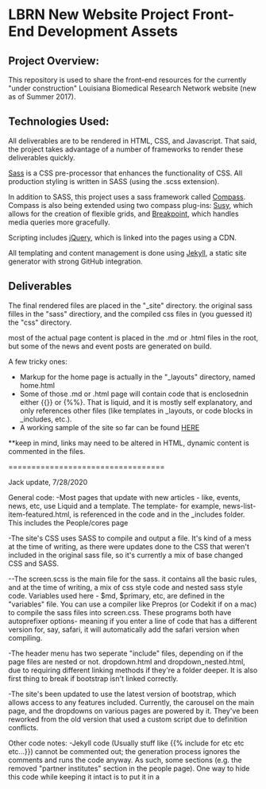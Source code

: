 <h1>LBRN New Website Project Front-End Development Assets</h1>
<h2>Project Overview:</h2>
<p>This repository is used to share the front-end resources for the currently "under construction" Louisiana Biomedical Research Network website (new as of Summer 2017).</p>

<h2>Technologies Used:</h2>
<p>All deliverables are to be rendered in HTML, CSS, and Javascript. That said, the project takes advantage of a number of frameworks to render these deliverables quickly.
</p><p>
<a href="http://sass-lang.com">Sass</a> is a CSS pre-processor that enhances the functionality of CSS. All production styling is written in SASS (using the .scss extension).
</p><p>
In addition to SASS, this project uses a sass framework called <a href="http://compass-style.org">Compass</a>. Compass is also being extended using two compass plug-ins: <a href="http://susy.oddbird.net">Susy</a>, which allows for the creation of flexible grids, and <a href="http://breakpoint-sass.com">Breakpoint</a>, which handles media queries more gracefully.
</p><p>
Scripting includes <a href="https://jquery.com">jQuery</a>, which is linked into the pages using a CDN.
</p>
<p>All templating and content management is done using <a href="https://jekyllrb.com">Jekyll</a>, a static site generator with strong GitHub integration.</p>
<h2>Deliverables</h2>
<p>The final rendered files are placed in the "_site" directory. the original sass filles in the "sass" directiory, and the compiled css files in (you guessed it) the "css" directory.</p>
<p>most of the actual page content is placed in the .md or .html files in the root, but some of the news and event posts are generated on build.</p>
<p>A few tricky ones:</p>
<ul>
  <li>Markup for the home page is actually in the "_layouts" directory, named home.html</li>
  <li>Some of those .md or .html page will contain code that is enclosednin either {{}} or {%%}. That is liquid, and it is mostly self explanatory, and only references other files (like templates in _layouts, or code blocks in _includes, etc.).</li>
  <li>A working sample of the site so far can be found <a href="https://mjtheriot4.github.io/new-jekyll-lbrn/">HERE</a></li>
  </ul>



**keep in mind, links may need to be altered in HTML, dynamic content is commented in the files.

==================================

Jack update, 7/28/2020

General code:
-Most pages that update with new articles - like, events, news, etc, use Liquid and a template. The template- for example, news-list-item-featured.html, is referenced in the code and in the _includes folder.  This includes the People/cores page

-The site's CSS uses SASS to compile and output a file. It's kind of a mess at the time of writing, as there were updates done to the CSS that weren't included in the original sass file, so it's currently a mix of base changed CSS and SASS.

--The screen.scss is the main file for the sass. it contains all the basic rules, and at the time of writing, a mix of css style code and nested sass style code. Variables used here - $md, $primary, etc, are defined in the "variables" file. You can use a compiler like Prepros  (or Codekit if on a mac) to compile the sass files into screen.css. These programs both have autoprefixer options- meaning if you enter a line of code that has a different version for, say, safari, it will automatically add the safari version when compiling.


-The header menu has two seperate "include" files, depending on if the page files are nested or not. dropdown.html and dropdown_nested.html, due to requiring different linking methods if they're a folder deeper. It is also  first thing to break if bootstrap isn't linked correctly.

-The site's been updated to use the latest version of bootstrap, which allows access to any features included. Currently, the carousel on the main page, and the dropdowns on various pages are powered by it. They've been reworked from the old version that used a custom script due to definition conflicts.

Other code notes:
-Jekyll code (Usually stuff like {{% include for etc etc etc...}}) cannot be commented out; the generation process ignores the comments and runs the code anyway. As such, some sections (e.g. the removed "partner institutes" section in the people page). One way to hide this code while keeping it intact is to put it in a <div style="Display: none;"> to make it not render.


-A lot of the styles on the sites are controlled by inheriting them to minimize the amount of classes required. E.g., if a section's classed as "testsection", and the h1 content has unique styles, it's most likely under "testsection h1" in the css. Some pages have a tag that controls most of the styling on the page, but to over-ride that, you can either use more specific tags- such as adding a class for an individual post- or putting the class directly on the h1.

-For accessibility, some sections of the site- e.g. the jekyll-generated People page- triggers accessibility warnings if the template simply has the the same alt text for each one. The fix I found is making it more specific and including the title tag, e.g. "{{pi.author}}'s profile picture.". This is specific enough that it isn't redundant in regards to the name listed elsewhere, as well as not being identical for each profie photo.

-The sidebars on pages like the Cores/People page use modified versions of the same code- usually with a unique ID (#lbrnEventSidebar2 for example) with unique code based on what page they're used on.

COLOR CHANGING
-the "variables" file tags all the color variables as !default. This means that they can be over-written by another imported sheet loaded in after they're declared. Currently, the partials/blm sheet is commented out, but loading in a new sheet that replaces those colors will allow you to change the colorscheme by simply re-declarinng the colors you wanna change.

-Note that the only change not included in the sheet is the black version of the site logo. It's seperate and must be changed in includes/dropdown.html and dropdown_nested.html.


Homepage

-Uses the "home.html" layout to control its page content, rather then a markdown file

-Uses a jekyll Liquid bit of code in the Events sidebar to capture the current date, the date of the events to be displayed, and compare them to make sure they're in the proper order and not showing old events

-News section uses a simpler piece of code then the sidebar because it doesnt need to cut off old news, so it's just the events in the proper order

-News files can be tagged with "featured" in their markdown file

-Events section displays posts with "categories: notice" display differently, and the include - events-list-item , contains code that adjusts the format based on factors such as hiding the start time if none is listed, or changing the format if the post is tagged as "events". It checks if event.catgories contains events (and note that using "contains" is important and much easier to handle then if EQUALS events. I could never get that to work)

-The twitter timeline on the main page is their embed code, and some of the features are documented here: https://developer.twitter.com/en/docs/twitter-for-websites/timelines/overview.html

About
-The map section of the about uses divs wrapped in an Anchor link with margins to get em into the proper location- because they're % based, they stay in the proper location/size with the image that they're on, because the image fills 100% of the container

- the "Cores" graph is 3 seperate sections, and the buttons simply toggle a class which displays the section with that class
-The charts themselves use flexbox to make sure that they properly adjust with the page sizes and varying names/title lengths


Cores/People page
People Page:

-The site's collection folders (Events, posts, project_investigators, etc) have been consolidated under site_collections. This is controlled by the _config.yml file, under the setting collections_dir: site_collections.

-If this breaks (e.g. github doesn't sync the _config.yml file), then the collections won't work and the events sections, and profiles, etc, will render empty.

    --To add a new folder for posts etc, add the name (e.g. _test) to _config.yml
    (e.g. as
    test:
      output:)

      --If you want a profile/post/etc to generate its own page, find the folder (e.g.   admin_core) in _config.yml, and beneath its line, type output: true . This will generate an HTML page for every profile in the folder. The template for the page is chosen under the layout: line on each invdividual post.

    --The Project investigator on Cores(used to be People) and the Research>Project Investigators page both feature PIs drawing from the same source code.

    ---The pages are generated from markdown files in site_collections/pis, which conntain the layout and person's name.

    ---The layout- pidatapage- references a data file, data/pis_full . This file contains a list of all PIs, and data on whether they're active or not, as well as things like employment history, etc. The layout matches the name from the markdown to the data file and loads that data- make sure they match case wise, too, or else it won't load anything.  (if possible, I would've generated them based on pis_full, but I couldn't find a way to create new pages without using independant markdown files)

    ---Other less-updated profile sections, such as the Cores, have individual markdown files that contain the needed data, and are organized by file name- meaning those in charge often have a 1 before their filename, etc, to display in the proper


    - The People/cores page uses code such as {% if (variable).active == true %}  whether it displays active or inactive PIs, followed by some nested loops that put every 2 profiles in a div for display purposes. Updating which section is shown should be as simple as changing true/false

   --The profile folders are separated by the different sections on the People page- e.g. MCBR, Admin Core, Project Investigators and Previous Project Investigators, etc.


  -The collapsing section titles on the people page that toggle section visibility are controlled via a combo of javascript and css. The javascript is partially old code adapted to the new site, including using bootstrap. Clicking on the title hides the section containing the profiles associated with it (identified by a class that's coded to respond when clicked, e.g. .piac), and adds the "on" class to the title. Adding the class to the title also triggers some css that flips the arrow/caret section (.on .caret{css here}).



-Training and Education, which has a unique header, said header is controlled by the page's title in the markdown page- the title is added as a class to the header, (e.g. on research, the header becomes header.research) and the css has a unique background image that is applied to the header with the research class.


Resources, Events, Education, Newsletters

-These pages are reliant on code for the two and three collumn arrangements of articles. As such, be careful about modifying this code- some of the changes can roll over from one page to another if you aren't careful. So a lot of the changes are under the "research" or "resource" classes the pages are tagged with. This can carries over to some subpages and the events page.

-Events pages have seperate layouts for seminars and events.

--Despite having their own sections in posts, the pages themselves are controlled/stored in the main directory (e.g. computational-biology-seminar-series.html)
